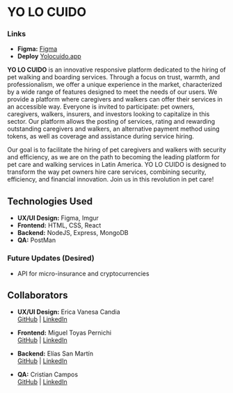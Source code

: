 # YO LO CUIDO

### Links
- **Figma:** [Figma](https://www.figma.com/design/8QSznuzXRh9wzYoGMO0YvG/PROYECTO-NO-COUNTRY?node-id=87-2010&t=bLb5rMQuojUUZgzf-0)
- **Deploy** [Yolocuido.app](https://yolocuido.vercel.app/)

**YO LO CUIDO** is an innovative responsive platform dedicated to the hiring of pet walking and boarding services. Through a focus on trust, warmth, and professionalism, we offer a unique experience in the market, characterized by a wide range of features designed to meet the needs of our users. We provide a platform where caregivers and walkers can offer their services in an accessible way. Everyone is invited to participate: pet owners, caregivers, walkers, insurers, and investors looking to capitalize in this sector. Our platform allows the posting of services, rating and rewarding outstanding caregivers and walkers, an alternative payment method using tokens, as well as coverage and assistance during service hiring.

Our goal is to facilitate the hiring of pet caregivers and walkers with security and efficiency, as we are on the path to becoming the leading platform for pet care and walking services in Latin America. YO LO CUIDO is designed to transform the way pet owners hire care services, combining security, efficiency, and financial innovation. Join us in this revolution in pet care!

## Technologies Used
- **UX/UI Design:** Figma, Imgur
- **Frontend:** HTML, CSS, React
- **Backend:** NodeJS, Express, MongoDB
- **QA:** PostMan

### Future Updates (Desired)
- API for micro-insurance and cryptocurrencies

## Collaborators
- **UX/UI Design:** Erica Vanesa Candia  
[GitHub](https://github.com/PericlesUXUI) | [LinkedIn](https://www.linkedin.com/in/ericavanesacandia)

- **Frontend:** Miguel Toyas Pernichi  
  [GitHub](https://github.com/Mitoperni) | [LinkedIn](https://www.linkedin.com/in/migueltoyaspernichi)  

- **Backend:** Elías San Martín  
  [GitHub](https://github.com/Elias-san) | [LinkedIn](https://www.linkedin.com/in/elias-san-martin/)  

- **QA:** Cristian Campos  
  [GitHub](https://github.com/CrisCampos01) | [LinkedIn](https://www.linkedin.com/in/cristian-campos-a7597114a/)  
